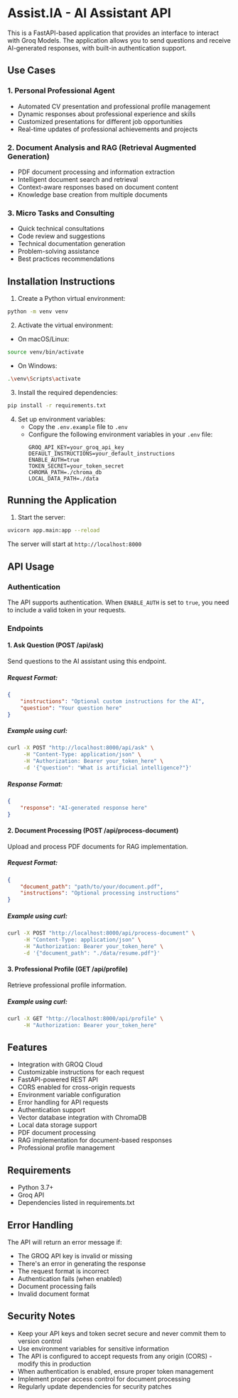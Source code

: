 # Assist.IA - AI Assistant API

This is a FastAPI-based application that provides an interface to interact with Groq Models. The application allows you to send questions and receive AI-generated responses, with built-in authentication support.

## Use Cases

### 1. Personal Professional Agent
- Automated CV presentation and professional profile management
- Dynamic responses about professional experience and skills
- Customized presentations for different job opportunities
- Real-time updates of professional achievements and projects

### 2. Document Analysis and RAG (Retrieval Augmented Generation)
- PDF document processing and information extraction
- Intelligent document search and retrieval
- Context-aware responses based on document content
- Knowledge base creation from multiple documents

### 3. Micro Tasks and Consulting
- Quick technical consultations
- Code review and suggestions
- Technical documentation generation
- Problem-solving assistance
- Best practices recommendations

## Installation Instructions

1. Create a Python virtual environment:
```bash
python -m venv venv
```

2. Activate the virtual environment:
- On macOS/Linux:
```bash
source venv/bin/activate
```
- On Windows:
```bash
.\venv\Scripts\activate
```

3. Install the required dependencies:
```bash
pip install -r requirements.txt
```

4. Set up environment variables:
   - Copy the `.env.example` file to `.env`
   - Configure the following environment variables in your `.env` file:
     ```
     GROQ_API_KEY=your_groq_api_key
     DEFAULT_INSTRUCTIONS=your_default_instructions
     ENABLE_AUTH=true
     TOKEN_SECRET=your_token_secret
     CHROMA_PATH=./chroma_db
     LOCAL_DATA_PATH=./data
     ```

## Running the Application

1. Start the server:
```bash
uvicorn app.main:app --reload
```

The server will start at `http://localhost:8000`

## API Usage

### Authentication

The API supports authentication. When `ENABLE_AUTH` is set to `true`, you need to include a valid token in your requests.

### Endpoints

#### 1. Ask Question (POST /api/ask)
Send questions to the AI assistant using this endpoint.

##### Request Format:
```json
{
    "instructions": "Optional custom instructions for the AI",
    "question": "Your question here"
}
```

##### Example using curl:
```bash
curl -X POST "http://localhost:8000/api/ask" \
     -H "Content-Type: application/json" \
     -H "Authorization: Bearer your_token_here" \
     -d '{"question": "What is artificial intelligence?"}'
```

##### Response Format:
```json
{
    "response": "AI-generated response here"
}
```

#### 2. Document Processing (POST /api/process-document)
Upload and process PDF documents for RAG implementation.

##### Request Format:
```json
{
    "document_path": "path/to/your/document.pdf",
    "instructions": "Optional processing instructions"
}
```

##### Example using curl:
```bash
curl -X POST "http://localhost:8000/api/process-document" \
     -H "Content-Type: application/json" \
     -H "Authorization: Bearer your_token_here" \
     -d '{"document_path": "./data/resume.pdf"}'
```

#### 3. Professional Profile (GET /api/profile)
Retrieve professional profile information.

##### Example using curl:
```bash
curl -X GET "http://localhost:8000/api/profile" \
     -H "Authorization: Bearer your_token_here"
```

## Features

- Integration with GROQ Cloud
- Customizable instructions for each request
- FastAPI-powered REST API
- CORS enabled for cross-origin requests
- Environment variable configuration
- Error handling for API requests
- Authentication support
- Vector database integration with ChromaDB
- Local data storage support
- PDF document processing
- RAG implementation for document-based responses
- Professional profile management

## Requirements

- Python 3.7+
- Groq API
- Dependencies listed in requirements.txt

## Error Handling

The API will return an error message if:
- The GROQ API key is invalid or missing
- There's an error in generating the response
- The request format is incorrect
- Authentication fails (when enabled)
- Document processing fails
- Invalid document format

## Security Notes

- Keep your API keys and token secret secure and never commit them to version control
- Use environment variables for sensitive information
- The API is configured to accept requests from any origin (CORS) - modify this in production
- When authentication is enabled, ensure proper token management
- Implement proper access control for document processing
- Regularly update dependencies for security patches

